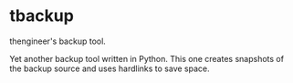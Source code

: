 tbackup
=======

thengineer's backup tool.

Yet another backup tool written in Python. This one creates snapshots of the backup source and uses hardlinks to save space.
